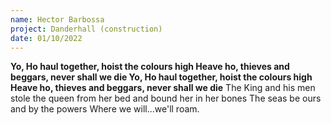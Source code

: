 ```yaml
---
name: Hector Barbossa
project: Danderhall (construction)
date: 01/10/2022
---
```


**Yo, Ho haul together, hoist the colours high Heave ho, thieves and beggars, never shall we die Yo, Ho haul together, hoist the colours high Heave ho, thieves and beggars, never shall we die** The King and his men stole the queen from her bed and bound her in her bones The seas be ours and by the powers Where we will...we'll roam.